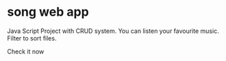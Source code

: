 # song web app
Java Script Project with CRUD system. You can listen your favourite music.
Filter to sort files.

Check it now
